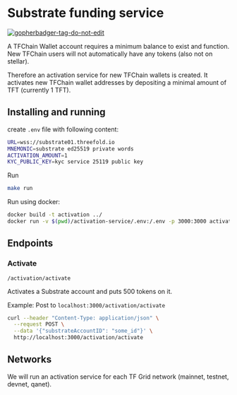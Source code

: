 # Substrate funding service

<a href='https://github.com/jpoles1/gopherbadger' target='_blank'>![gopherbadger-tag-do-not-edit](https://img.shields.io/badge/Go%20Coverage-72%25-brightgreen.svg?longCache=true&style=flat)</a>

A TFChain Wallet account requires a minimum balance to exist and function. New TFChain users will not automatically have any tokens (also not on stellar).

Therefore an activation service for new TFChain wallets is created. It activates new TFChain wallet addresses by depositing a minimal amount of TFT (currently 1 TFT).

## Installing and running

create `.env` file with following content:

```bash
URL=wss://substrate01.threefold.io
MNEMONIC=substrate ed25519 private words
ACTIVATION_AMOUNT=1
KYC_PUBLIC_KEY=kyc service 25119 public key
```

Run

```bash
make run
```

Run using docker:

```bash
docker build -t activation ../
docker run -v $(pwd)/activation-service/.env:/.env -p 3000:3000 activation -c /.env
```

## Endpoints

### Activate

`/activation/activate`

Activates a Substrate account and puts 500 tokens on it.

Example: Post to `localhost:3000/activation/activate`

```sh
curl --header "Content-Type: application/json" \
  --request POST \
  --data '{"substrateAccountID": "some_id"}' \
  http://localhost:3000/activation/activate
```

## Networks

We will run an activation service for each TF Grid network (mainnet, testnet, devnet, qanet).
